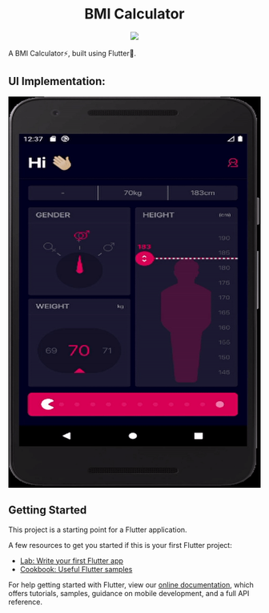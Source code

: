 <h1 align="center">
    BMI Calculator
</h1>
  <p align="center">
 <img src="https://img.shields.io/github/release/aibenStunner/bmi-calculator-flutter.svg" />
 </p>

A BMI Calculator:zap:,  built using Flutter:hammer:.

## UI Implementation:
<p align="center">
<img src="ui.gif" width="600" height="780">
</p>

## Getting Started

This project is a starting point for a Flutter application.

A few resources to get you started if this is your first Flutter project:

- [Lab: Write your first Flutter app](https://flutter.dev/docs/get-started/codelab)
- [Cookbook: Useful Flutter samples](https://flutter.dev/docs/cookbook)

For help getting started with Flutter, view our
[online documentation](https://flutter.dev/docs), which offers tutorials,
samples, guidance on mobile development, and a full API reference.
